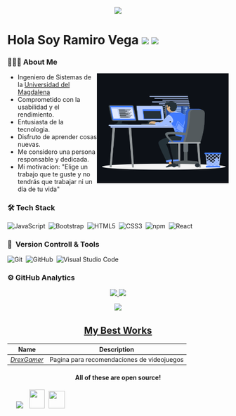 <div>
<p align="center">
  <img src="https://miro.medium.com/max/2048/1*OohqW5DGh9CQS4hLY5FXzA.png" height="230"/>
</p>
<h1>Hola Soy Ramiro Vega <img src="https://media.giphy.com/media/hvRJCLFzcasrR4ia7z/giphy.gif" width="28"> <img src="https://emojis.slackmojis.com/emojis/images/1531849430/4246/blob-sunglasses.gif?1531849430" width="28"</h1>

<h3 align="left">👨🏻‍💻 About Me </h3>
<p><img align="right" height="250" width="300" src="https://raw.githubusercontent.com/SubhadeepZilong/SubhadeepZilong/main/icons/animation_500_kxa883sd.gif" alt="SubhadeepZilong" /></p>
<ul>
  <li>Ingeniero de Sistemas de la <a href="https://www.unimagdalena.edu.co/">Universidad del Magdalena</a></li>
  <li>Comprometido con la usabilidad y el rendimiento.</li>
  <li>Entusiasta de la tecnologia.</li>
  <li>Disfruto de aprender cosas nuevas.</li>
  <li>Me considero una persona responsable y dedicada.</li>
  <li>Mi motivacion: "Elige un trabajo que te guste y no tendrás que trabajar ni un día de tu vida"</li>
</ul>


<h3 align="left">🛠 Tech Stack</h3>

![JavaScript](https://img.shields.io/badge/javascript-%23323330.svg?style=for-the-badge&logo=javascript&logoColor=%23F7DF1E)&nbsp;
![Bootstrap](https://img.shields.io/badge/bootstrap-%23563D7C.svg?style=for-the-badge&logo=bootstrap&logoColor=white)&nbsp;
![HTML5](https://img.shields.io/badge/html5-%23E34F26.svg?style=for-the-badge&logo=html5&logoColor=white)&nbsp;
![CSS3](https://img.shields.io/badge/css3-%231572B6.svg?style=for-the-badge&logo=css3&logoColor=white)&nbsp;
![npm](https://img.shields.io/npm/v/npm.svg?style=for-the-badge&logo=npm&logoColor=white)&nbsp;
![React](https://img.shields.io/badge/-ReactJs-61DAFB?logo=react&logoColor=white&style=for-the-badge)&nbsp;

<h3 align="left">🧰 &nbsp;Version Controll & Tools</h3>

![Git](https://img.shields.io/badge/git-%23F05033.svg?style=for-the-badge&logo=git&logoColor=white)&nbsp;
![GitHub](https://img.shields.io/badge/github-%23121011.svg?style=for-the-badge&logo=github&logoColor=white)&nbsp;
![Visual Studio Code](https://img.shields.io/badge/Visual%20Studio%20Code-0078d7.svg?style=for-the-badge&logo=visual-studio-code&logoColor=white)&nbsp;

<h3 align="left">⚙️ GitHub Analytics</h3>

<p align="center">
  <a href="https://github.com/RamiroVega">
    <img height="180em" src="https://github-readme-stats-eight-theta.vercel.app/api?username=RamiroVega&show_icons=true&theme=algolia&include_all_commits=true&count_private=true"/>
  </a>
  <a href="https://github.com/RamiroVega">
    <img height="180em" src="https://github-readme-stats-eight-theta.vercel.app/api/top-langs/?username=RamiroVega&layout=compact&langs_count=8&theme=algolia"/>
  </a>
</p>

<p align="center">
  <img height="180em" src="https://github-readme-streak-stats.herokuapp.com/?user=RamiroVega&theme=dark&hide_border=true"/>
</p>

<h2 align="center"><u>My Best Works</u></h2>

| Name                  | Description                                                |
| ---------------------------------|--------------------------------------------------------------- |
| _[DrexGamer](https://https://github.com/RamiroVega/drexGamer)_            | Pagina para recomendaciones de videojuegos         |
<h4 align="center">All of these are open source!</h4>

 <div align="left"  class="icons-social" style="margin-left: 10px;">
    <a   target="_blank" href="https://www.linkedin.com/in/ramirovegab">
	<img src="https://img.icons8.com/doodle/40/000000/linkedin--v2.png" style="margin-left: 10px;" ></a>
    <a style="margin-left: 10px;" target="_blank" href="mailto:ramiro.vega1993@gmail.com?Subject=Interesado">
       <img src="https://img.icons8.com/doodle/2x/gmail-new.png" style=" width:35px; height:43px;"></a>
    <a style="margin-left: 5px;" target="_blank" href="https://">
	<img src="https://img.icons8.com/ultraviolet/2x/resume.png" style=" width:37px; height:40px;"></a>
</div>

</p>	

</div>

